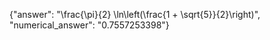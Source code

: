 {"answer": "\\frac{\\pi}{2} \\ln\\left(\\frac{1 + \\sqrt{5}}{2}\\right)", "numerical_answer": "0.7557253398"}